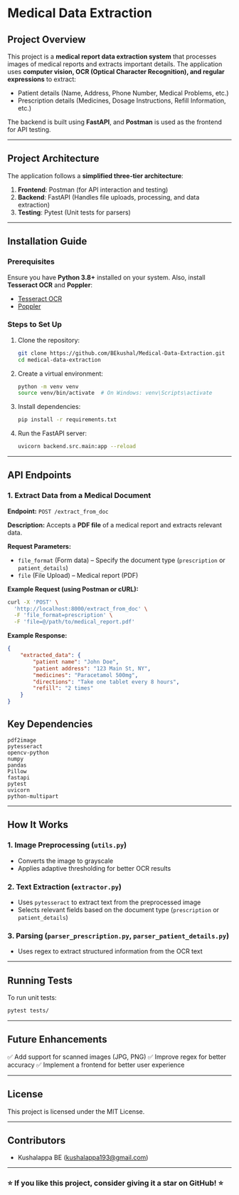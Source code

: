 # Medical Data Extraction

## Project Overview

This project is a **medical report data extraction system** that processes images of medical reports and extracts important details. The application uses **computer vision, OCR (Optical Character Recognition), and regular expressions** to extract:

- Patient details (Name, Address, Phone Number, Medical Problems, etc.)
- Prescription details (Medicines, Dosage Instructions, Refill Information, etc.)

The backend is built using **FastAPI**, and **Postman** is used as the frontend for API testing.

---

## Project Architecture

The application follows a **simplified three-tier architecture**:

1. **Frontend**: Postman (for API interaction and testing)
2. **Backend**: FastAPI (Handles file uploads, processing, and data extraction)
3. **Testing**: Pytest (Unit tests for parsers)

---

## Installation Guide

### Prerequisites

Ensure you have **Python 3.8+** installed on your system. Also, install **Tesseract OCR** and **Poppler**:

- [Tesseract OCR](https://github.com/tesseract-ocr/tesseract)
- [Poppler](https://github.com/oschwartz10612/poppler-windows/releases/)

### Steps to Set Up

1. Clone the repository:
   ```sh
   git clone https://github.com/BEkushal/Medical-Data-Extraction.git
   cd medical-data-extraction
   ```
2. Create a virtual environment:
   ```sh
   python -m venv venv
   source venv/bin/activate  # On Windows: venv\Scripts\activate
   ```
3. Install dependencies:
   ```sh
   pip install -r requirements.txt
   ```
4. Run the FastAPI server:
   ```sh
   uvicorn backend.src.main:app --reload
   ```

---

## API Endpoints

### 1. Extract Data from a Medical Document

**Endpoint:** `POST /extract_from_doc`

**Description:** Accepts a **PDF file** of a medical report and extracts relevant data.

**Request Parameters:**

- `file_format` (Form data) – Specify the document type (`prescription` or `patient_details`)
- `file` (File Upload) – Medical report (PDF)

**Example Request (using Postman or cURL):**

```sh
curl -X 'POST' \
  'http://localhost:8000/extract_from_doc' \
  -F 'file_format=prescription' \
  -F 'file=@/path/to/medical_report.pdf'
```

**Example Response:**

```json
{
    "extracted_data": {
        "patient name": "John Doe",
        "patient address": "123 Main St, NY",
        "medicines": "Paracetamol 500mg",
        "directions": "Take one tablet every 8 hours",
        "refill": "2 times"
    }
}
```


## Key Dependencies

```
pdf2image
pytesseract
opencv-python
numpy
pandas
Pillow
fastapi
pytest
uvicorn
python-multipart
```

---

## How It Works

### 1. Image Preprocessing (`utils.py`)

- Converts the image to grayscale
- Applies adaptive thresholding for better OCR results

### 2. Text Extraction (`extractor.py`)

- Uses `pytesseract` to extract text from the preprocessed image
- Selects relevant fields based on the document type (`prescription` or `patient_details`)

### 3. Parsing (`parser_prescription.py`, `parser_patient_details.py`)

- Uses regex to extract structured information from the OCR text

---

## Running Tests

To run unit tests:

```sh
pytest tests/
```

---

## Future Enhancements

✅ Add support for scanned images (JPG, PNG) ✅ Improve regex for better accuracy ✅ Implement a frontend for better user experience

---

## License

This project is licensed under the MIT License.

---

## Contributors

- Kushalappa BE ([kushalappa193@gmail.com](mailto\:kushalappa193@gmail.com))

---

### ⭐ If you like this project, consider giving it a star on GitHub! ⭐